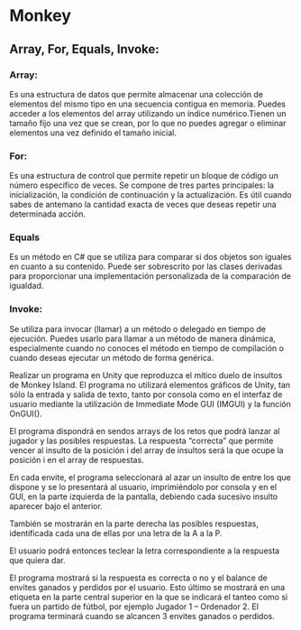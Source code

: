 # Monkey

## Array, For, Equals, Invoke:

### Array:
Es una estructura de datos que permite almacenar una colección de elementos del mismo tipo en una secuencia contigua en memoria. Puedes acceder a los elementos del array utilizando un índice numérico.Tienen un tamaño fijo una vez que se crean, por lo que no puedes agregar o eliminar elementos una vez definido el tamaño inicial.

### For:
Es una estructura de control que permite repetir un bloque de código un número específico de veces. Se compone de tres partes principales: la inicialización, la condición de continuación y la actualización. Es útil cuando sabes de antemano la cantidad exacta de veces que deseas repetir una determinada acción.

### Equals
Es un método en C# que se utiliza para comparar si dos objetos son iguales en cuanto a su contenido. Puede ser sobrescrito por las clases derivadas para proporcionar una implementación personalizada de la comparación de igualdad.

### Invoke:
Se utiliza para invocar (llamar) a un método o delegado en tiempo de ejecución. Puedes usarlo para llamar a un método de manera dinámica, especialmente cuando no conoces el método en tiempo de compilación o cuando deseas ejecutar un método de forma genérica. 



Realizar un programa en Unity que reproduzca el mítico duelo de insultos de Monkey Island. El
programa no utilizará elementos gráficos de Unity, tan sólo la entrada y salida de texto, tanto por
consola como en el interfaz de usuario mediante la utilización de Immediate Mode GUI (IMGUI) y
la función OnGUI().

El programa dispondrá en sendos arrays de los retos que podrá lanzar al jugador y las posibles
respuestas. La respuesta “correcta” que permite vencer al insulto de la posición i del array de
insultos será la que ocupe la posición i en el array de respuestas.

En cada envite, el programa seleccionará al azar un insulto de entre los que dispone y se lo
presentará al usuario, imprimiéndolo por consola y en el GUI, en la parte izquierda de la pantalla,
debiendo cada sucesivo insulto aparecer bajo el anterior.

También se mostrarán en la parte derecha las posibles respuestas, identificada cada una de ellas por
una letra de la A a la P.

El usuario podrá entonces teclear la letra correspondiente a la respuesta que quiera dar.

El programa mostrará si la respuesta es correcta o no y el balance de envites ganados y perdidos por
el usuario. Esto último se mostrará en una etiqueta en la parte central superior en la que se indicará
el tanteo como si fuera un partido de fútbol, por ejemplo Jugador 1 – Ordenador 2. El programa
terminará cuando se alcancen 3 envites ganados o perdidos.
